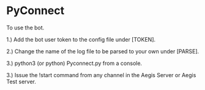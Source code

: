 # PyConnect
To use the bot.

1.) Add the bot user token to the config file under [TOKEN].

2.) Change the name of the log file to be parsed to your own under [PARSE].

3.) python3 (or python) Pyconnect.py from a console.

3.) Issue the !start command from any channel in the Aegis Server or Aegis
    Test server.
